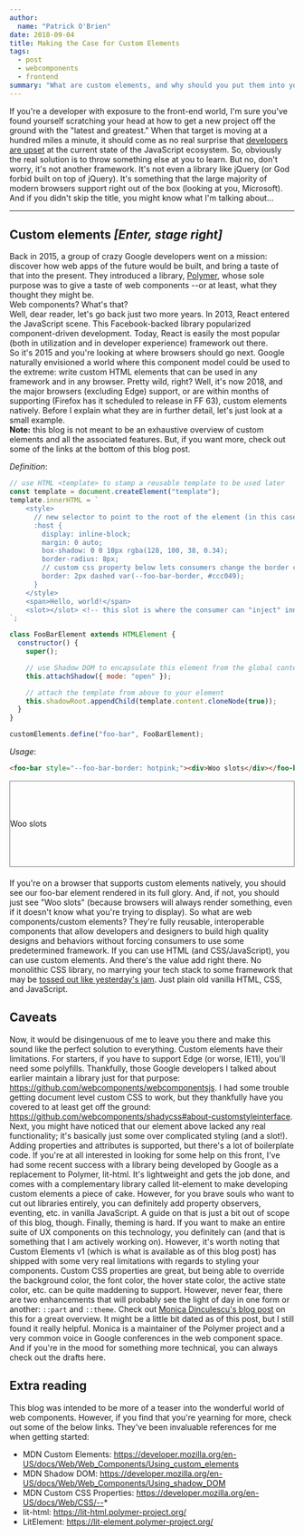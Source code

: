 ```yaml
---
author:
  name: "Patrick O'Brien"
date: 2018-09-04
title: Making the Case for Custom Elements
tags:
  - post
  - webcomponents
  - frontend
summary: "What are custom elements, and why should you put them into your front end utility belt?"
---
```


If you're a developer with exposure to the front-end world, I'm sure you've found yourself scratching your head at how to get a new project off the ground with the "latest and greatest." When that target is moving at a hundred miles a minute, it should come as no real surprise that [developers are upset](https://hackernoon.com/how-it-feels-to-learn-javascript-in-2016-d3a717dd577f) at the current state of the JavaScript ecosystem.
So, obviously the real solution is to throw something else at you to learn. But no, don't worry, it's not another framework. It's not even a library like jQuery (or God forbid built on top of jQuery). It's something that the large majority of modern browsers support right out of the box (looking at you, Microsoft). And if you didn't skip the title, you might know what I'm talking about...

---

## Custom elements _[Enter, stage right]_

Back in 2015, a group of crazy Google developers went on a mission: discover how web apps of the future would be built, and bring a taste of that into the present. They introduced a library, [Polymer](https://www.polymer-project.org/), whose sole purpose was to give a taste of web components --or at least, what they thought they might be.  
Web components? What's that?  
Well, dear reader, let's go back just two more years. In 2013, React entered the JavaScript scene. This Facebook-backed library popularized component-driven development. Today, React is easily the most popular (both in utilization and in developer experience) framework out there.  
So it's 2015 and you're looking at where browsers should go next. Google naturally envisioned a world where this component model could be used to the extreme: write custom HTML elements that can be used in any framework and in any browser. Pretty wild, right? Well, it's now 2018, and the major browsers (excluding Edge) support, or are within months of supporting (Firefox has it scheduled to release in FF 63), custom elements natively. Before I explain what they are in further detail, let's just look at a small example.  
**Note:** this blog is not meant to be an exhaustive overview of custom elements and all the associated features. But, if you want more, check out some of the links at the bottom of this blog post.

_Definition_:

```javascript
// use HTML <template> to stamp a reusable template to be used later
const template = document.createElement("template");
template.innerHTML = `
    <style>
      // new selector to point to the root of the element (in this case, foo-bar)
      :host {
        display: inline-block;
        margin: 0 auto;
        box-shadow: 0 0 10px rgba(128, 100, 38, 0.34);
        border-radius: 8px;
        // custom css property below lets consumers change the border color 
        border: 2px dashed var(--foo-bar-border, #ccc049);
      }
    </style>
    <span>Hello, world!</span>
    <slot></slot> <!-- this slot is where the consumer can "inject" innerHTML -->
`;

class FooBarElement extends HTMLElement {
  constructor() {
    super();

    // use Shadow DOM to encapsulate this element from the global context
    this.attachShadow({ mode: "open" });

    // attach the template from above to your element
    this.shadowRoot.appendChild(template.content.cloneNode(true));
  }
}

customElements.define("foo-bar", FooBarElement);
```

_Usage_:

```html
<foo-bar style="--foo-bar-border: hotpink;"><div>Woo slots</div></foo-bar>
```

<div style="border: 1px solid gray;height: 150px;display:flex;align-items:center;margin-bottom:20px;">
	<foo-bar style="--foo-bar-border: hotpink;"><div>Woo slots</div></foo-bar>
</div>

<script>
const template = document.createElement('template');
template.innerHTML = `
    <style>
      :host {
        display: inline-block;
        margin: 0 auto;
        box-shadow: 0 0 10px rgba(128, 100, 38, 0.34);
        border-radius: 8px;
        border: 2px dashed var(--foo-bar-border, #ccc049);
      }
    </style>

    <span>Hello, world!</span>
    <slot></slot>

`;

class FooBarElement extends HTMLElement {
constructor() {
super();

this.attachShadow({ mode: 'open' });
this.shadowRoot.appendChild(template.content.cloneNode(true));
}
}

customElements.define('foo-bar', FooBarElement);</script>

If you're on a browser that supports custom elements natively, you should see our foo-bar element rendered in its full glory. And, if not, you should just see "Woo slots" (because browsers will always render something, even if it doesn't know what you're trying to display).
So what are web components/custom elements? They're fully reusable, interoperable components that allow developers and designers to build high quality designs and behaviors without forcing consumers to use some predetermined framework. If you can use HTML (and CSS/JavaScript), you can use custom elements. And there's the value add right there. No monolithic CSS library, no marrying your tech stack to some framework that may be [tossed out like yesterday's jam](https://giant.gfycat.com/SelfreliantParchedFlee.webm). Just plain old vanilla HTML, CSS, and JavaScript.

## Caveats

Now, it would be disingenuous of me to leave you there and make this sound like the perfect solution to everything. Custom elements have their limitations.
For starters, if you have to support Edge (or worse, IE11), you'll need some polyfills. Thankfully, those Google developers I talked about earlier maintain a library just for that purpose: https://github.com/webcomponents/webcomponentsjs. I had some trouble getting document level custom CSS to work, but they thankfully have you covered to at least get off the ground: https://github.com/webcomponents/shadycss#about-customstyleinterface.
Next, you might have noticed that our element above lacked any real functionality; it's basically just some over complicated styling (and a slot!). Adding properties and attributes is supported, but there's a lot of boilerplate code. If you're at all interested in looking for some help on this front, I've had some recent success with a library being developed by Google as a replacement to Polymer, lit-html. It's lightweight and gets the job done, and comes with a complementary library called lit-element to make developing custom elements a piece of cake. However, for you brave souls who want to cut out libraries entirely, you can definitely add property observers, eventing, etc. in vanilla JavaScript. A guide on that is just a bit out of scope of this blog, though.
Finally, theming is hard. If you want to make an entire suite of UX components on this technology, you definitely can (and that is something that I am actively working on). However, it's worth noting that Custom Elements v1 (which is what is available as of this blog post) has shipped with some very real limitations with regards to styling your components. Custom CSS properties are great, but being able to override the background color, the font color, the hover state color, the active state color, etc. can be quite maddening to support. However, never fear, there are two enhancements that will probably see the light of day in one form or another: `::part` and `::theme`. Check out [Monica Dinculescu's blog post](https://meowni.ca/posts/part-theme-explainer/) on this for a great overview. It might be a little bit dated as of this post, but I still found it really helpful. Monica is a maintainer of the Polymer project and a very common voice in Google conferences in the web component space. And if you're in the mood for something more technical, you can always check out the drafts here.

## Extra reading

This blog was intended to be more of a teaser into the wonderful world of web components. However, if you find that you're yearning for more, check out some of the below links. They've been invaluable references for me when getting started:

- MDN Custom Elements: https://developer.mozilla.org/en-US/docs/Web/Web_Components/Using_custom_elements
- MDN Shadow DOM: https://developer.mozilla.org/en-US/docs/Web/Web_Components/Using_shadow_DOM
- MDN Custom CSS Properties: https://developer.mozilla.org/en-US/docs/Web/CSS/--*
- lit-html: https://lit-html.polymer-project.org/
- LitElement: https://lit-element.polymer-project.org/
